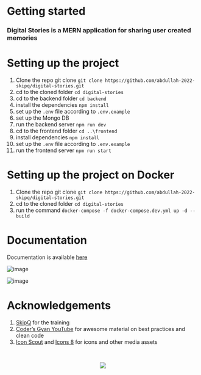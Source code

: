 # Getting started

### Digital Stories is a MERN application for sharing user created memories

# Setting up the project

1. Clone the repo git clone `git clone https://github.com/abdullah-2022-skipq/digital-stories.git`
2. cd to the cloned folder `cd digital-stories`
3. cd to the backend folder `cd backend`
4. install the dependencies `npm install`
5. set up the `.env` file according to `.env.example`
6. set up the Mongo DB 
7. run the backend server `npm run dev`
8. cd to the frontend folder `cd ..\frontend`
9. install dependencies `npm install`
10. set up the `.env` file according to `.env.example`
11. run the frontend server `npm run start`

# Setting up the project on Docker
1. Clone the repo git clone `git clone https://github.com/abdullah-2022-skipq/digital-stories.git`
2. cd to the cloned folder `cd digital-stories`
3. run the command `docker-compose -f docker-compose.dev.yml up -d --build`

# Documentation
Documentation is available [here](https://www.notion.so/Documentation-Digital-Stories-7d0419baaff84814a072110aea7a7a70)


![image](https://user-images.githubusercontent.com/111970567/214354455-351317f3-f01a-49d1-8e3a-7e33e927c490.png)

![image](https://user-images.githubusercontent.com/111970567/214356118-d5be3842-3d45-4dc5-b910-497c1b5a9001.png)

# Acknowledgements

1. [SkipQ](https://www.skipq.org) for the training 
2. [Coder’s Gyan YouTube](https://www.youtube.com/channel/UCo9xTRmg1SqQ5JSsA2fAgJw) for awesome material on best practices and clean code
3. [Icon Scout](https://www.iconscout.com) and [Icons 8](https://icons8.com/) for icons and other media assets

<br />

<p align="center">
  <img src=https://user-images.githubusercontent.com/111970567/214841637-f169cef4-7704-42a5-a25f-f2a09f30dc95.svg />
</p>
